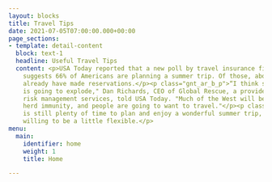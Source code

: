 ```yaml
---
layout: blocks
title: Travel Tips
date: 2021-07-05T07:00:00.000+00:00
page_sections:
- template: detail-content
  block: text-1
  headline: Useful Travel Tips
  content: <p>USA Today reported that a new poll by travel insurance firm World Nomads
    suggests 66% of Americans are planning a summer trip. Of those, about one-third
    already have made reservations.</p><p class="gnt_ar_b_p">“I think summer travel
    is going to explode," Dan Richards, CEO of Global Rescue, a provider of travel
    risk management services, told USA Today. "Much of the West will be approaching
    herd immunity, and people are going to want to travel."</p><p class="gnt_ar_b_p">There
    is still plenty of time to plan and enjoy a wonderful summer trip, if you are
    willing to be a little flexible.</p>
menu:
  main:
    identifier: home
    weight: 1
    title: Home

---
```

